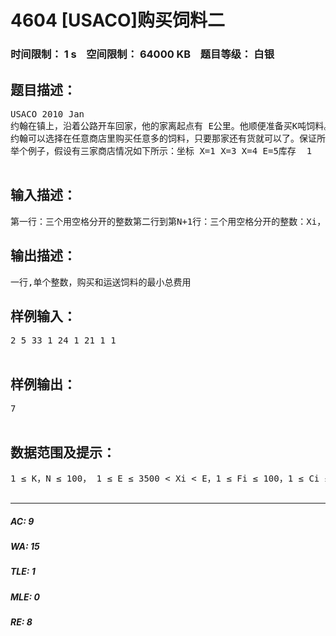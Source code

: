 # 4604 [USACO]购买饲料二   
### 时间限制： 1 s&nbsp;&nbsp;&nbsp;&nbsp;空间限制： 64000 KB&nbsp;&nbsp;&nbsp;&nbsp;题目等级： 白银  
## 题目描述：  

<pre>
USACO 2010 Jan  
约翰在镇上，沿着公路开车回家，他的家离起点有 E公里。他顺便准备买K吨饲料。运送饲料是要花油钱的，如果他车上有 X 吨饲料，行驶一公里需要 X元，行驶 D公里就需要 DX元。约翰可以从 N家商店购买饲料，所有商店都在公路边上，第i家店距离起点 Xi公里，饲料单价为每吨 Ci元，库存为 Fi吨。  
约翰可以选择在任意商店里购买任意多的饲料，只要那家还有货就可以了。保证所有商店的饲料库存之和不会少于 K，为了带 K吨饲料回家，约翰最少的花费是多少呢？  
举个例子，假设有三家商店情况如下所示：坐标 X=1 X=3 X=4 E=5库存  1   1   1单价  1   2   2如果约翰要买 2吨饲料回家，那么他的最好选择是在离家较近的两商店购买饲料，则花在路上的钱是 1+2=3，花在商店的钱是 2+2=4，共需要 7元。  

</pre>
  
  
## 输入描述：  

<pre>
第一行：三个用空格分开的整数第二行到第N+1行：三个用空格分开的整数：Xi，Fi和Ci
</pre>
  
  
## 输出描述：  

<pre>
一行,单个整数，购买和运送饲料的最小总费用
</pre>
  
  
## 样例输入：  

<pre>
2 5 33 1 24 1 21 1 1  

</pre>
  
  
## 样例输出：  

<pre>
7  

</pre>
  
  
## 数据范围及提示：  

<pre>
1 ≤ K，N ≤ 100， 1 ≤ E ≤ 3500 < Xi < E，1 ≤ Fi ≤ 100，1 ≤ Ci ≤10^6  

</pre>
  
  
***  

##### AC: 9  
##### WA: 15  
##### TLE: 1  
##### MLE: 0  
##### RE: 8  
